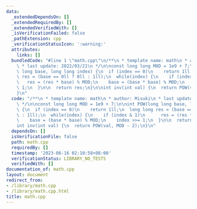 ```yaml
---
data:
  _extendedDependsOn: []
  _extendedRequiredBy: []
  _extendedVerifiedWith: []
  _isVerificationFailed: false
  _pathExtension: cpp
  _verificationStatusIcon: ':warning:'
  attributes:
    links: []
  bundledCode: "#line 1 \"math.cpp\"\n/**\n * template name: math\n * author: Misuki\n\
    \ * last update: 2022/03/21\n */\n\nconst long long MOD = 1e9 + 7;\n\nint POW(long\
    \ long base, long long index) {\n  if (index == 0)\n    return 1ll;\n  long long\
    \ res = (base == 0ll ? 0ll : 1ll);\n  while(index) {\n    if (index & 1)\n   \
    \   res = (res * base) % MOD;\n    base = (base * base) % MOD;\n    index >>=\
    \ 1;\n  }\n\n  return res;\n}\n\nint inv(int val) {\n  return POW(val, MOD - 2);\n\
    }\n"
  code: "/**\n * template name: math\n * author: Misuki\n * last update: 2022/03/21\n\
    \ */\n\nconst long long MOD = 1e9 + 7;\n\nint POW(long long base, long long index)\
    \ {\n  if (index == 0)\n    return 1ll;\n  long long res = (base == 0ll ? 0ll\
    \ : 1ll);\n  while(index) {\n    if (index & 1)\n      res = (res * base) % MOD;\n\
    \    base = (base * base) % MOD;\n    index >>= 1;\n  }\n\n  return res;\n}\n\n\
    int inv(int val) {\n  return POW(val, MOD - 2);\n}\n"
  dependsOn: []
  isVerificationFile: false
  path: math.cpp
  requiredBy: []
  timestamp: '2023-06-16 02:10:58+08:00'
  verificationStatus: LIBRARY_NO_TESTS
  verifiedWith: []
documentation_of: math.cpp
layout: document
redirect_from:
- /library/math.cpp
- /library/math.cpp.html
title: math.cpp
---
```

